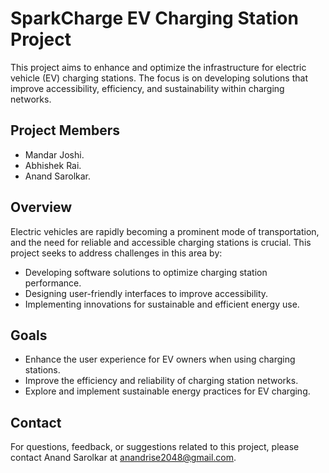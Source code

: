 # SparkCharge EV Charging Station Project

This project aims to enhance and optimize the infrastructure for electric vehicle (EV) charging stations. The focus is on developing solutions that improve accessibility, efficiency, and sustainability within charging networks.

## Project Members

- Mandar Joshi.
- Abhishek Rai.
- Anand Sarolkar.

## Overview

Electric vehicles are rapidly becoming a prominent mode of transportation, and the need for reliable and accessible charging stations is crucial. This project seeks to address challenges in this area by:

- Developing software solutions to optimize charging station performance.
- Designing user-friendly interfaces to improve accessibility.
- Implementing innovations for sustainable and efficient energy use.

## Goals

- Enhance the user experience for EV owners when using charging stations.
- Improve the efficiency and reliability of charging station networks.
- Explore and implement sustainable energy practices for EV charging.

## Contact

For questions, feedback, or suggestions related to this project, please contact Anand Sarolkar at anandrise2048@gmail.com.
